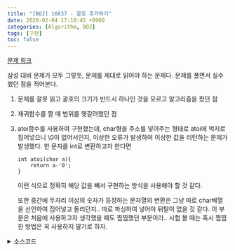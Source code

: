 ```yaml
---
title: "[BOJ] 16637 - 괄호 추가하기"
date: 2020-02-04 17:10:45 +0900
categories: [Algorithm, BOJ]
tags: [구현]
toc: false
---
```


[문제 링크](https://www.acmicpc.net/problem/16637)

삼성 대비 문제가 모두 그렇듯, 문제를 제대로 읽어야 하는 문제다. 문제를 풀면서 실수했던 점을 적어본다.

1. 문제를 잘못 읽고 괄호의 크기가 반드시 하나인 것을 모르고 알고리즘을 짰던 점
2. 재귀함수를 짤 때 범위를 헷갈려했던 점
3. atoi함수를 사용하여 구현했는데, char형을 주소를 넣어주는 형태로 atoi에 억지로 집어넣으니 \0이 없어서인지, 이상한 오류가 발생하여 이상한 값을 리턴하는 문제가 발생했다. 한 문자를 int로 변환하고자 한다면
    ```
    int atoi(char a){
        return a-'0';
    }
    ```
    이런 식으로 정확히 해당 값을 빼서 구현하는 방식을 사용해야 할 것 같다.
    
    또한 중간에 두자리 이상의 숫자가 등장하는 문자열의 변환은 그냥 따로 char배열을 선언하여 집어넣고 돌리던지.. 따로 파싱하여 넣어야 뒤탈이 없을 것 같다. 이 부분은 처음에 사용하고자 생각했을 때도 찜찜했던 부분이라.. 시험 볼 때는 혹시 찜찜한 방법은 꼭 사용하지 말기로 하자.


<details>
  <summary> 소스코드 </summary>
    <div markdown="1">
        
        #include <iostream>
        #include <algorithm>
        #include <string.h>
        #include <limits>
        #define NEG_INF -(1<<31)
        using namespace std;

        int n;
        char str[25];

        int _cal(int a, char op, int b) {
            switch (op) {
            case '*':
                return a * b;
            case '+':
                return a + b;
            case '-':
                return a - b;
            }
            return 0;
        }

        int cal(int a, char op, char b) {
            return _cal(a, op, b - '0');
        }

        int cal(int a, char op, int b) {
            return _cal(a, op, b);
        }

        int cal(char a, char op, char b) {
            return _cal(a - '0', op, b - '0');
        }

        int go(int now, int sum) {
            char op = str[now + 1];
            int rtn = NEG_INF;
            if (now + 5 < n) // a + ( b + c )까지 계산하고 보냄
                rtn = max(rtn, go(now + 4, cal(sum, op, cal(str[now + 2], str[now + 3], str[now + 4]))));
            else if (now + 4 < n) // a + ( b + c )까지 계산
                rtn = max(rtn, cal(sum, op, cal(str[now + 2], str[now + 3], str[now + 4])));
            if (now + 3 < n) // a + b까지 계산하고 보냄
                rtn = max(rtn, go(now + 2, cal(sum, op, str[now + 2])));
            else // a + b까지 계산
                rtn = max(rtn, cal(sum, op, str[now + 2]));
            return rtn;
        }

        int main(void) {
            scanf("%d", &n);
            scanf("%s", str);
            printf("%d", n == 1 ? str[0] - '0' : go(0, str[0] - '0'))	;
            return 0;
        }
    </div>
</details>